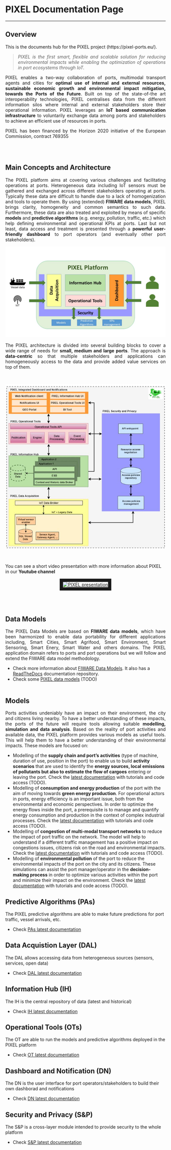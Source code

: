 # PIXEL Documentation Page 



---

## Overview
<div align="justify">
This is the documents hub for the PIXEL project (https://pixel-ports.eu/).

> *PIXEL is the first smart, flexible and scalable solution for reducing environmental impacts while enabling the optimization of operations in port ecosystems through IoT.*

PIXEL enables a two-way collaboration of ports, multimodal transport agents and cities for **optimal use of internal and external resources, sustainable economic growth and environmental impact mitigation, towards the Ports of the Future**. Built on top of the state-of-the art interoperability technologies, PIXEL centralises data from the different information silos where internal and external stakeholders store their operational information. PIXEL leverages an **IoT based communication infrastructure** to voluntarily exchange data among ports and stakeholders to achieve an efficient use of resources in ports.

PIXEL has been financed by the Horizon 2020 initiative of the European Commission, contract 769355  
</div>
<br/><br/>


## Main Concepts and Architecture

<div align="justify">
   
The PIXEL platform aims at covering various challenges and facilitating operations at ports. Heterogeneous data including IoT sensors must be gathered and exchanged across different stakeholders operating at ports. Typically these data are difficult to handle due to a lack of homogenization and tools to operate them. 
By using (extended) **FIWARE data models**, PIXEL brings clarity, homogeneity and common semantics to such data. Furthermore, these data are also treated and exploited by means of specific **models** and **predictive algorithms** (e.g. energy, pollution, traffic, etc.) which help defining environmental and operational KPIs at ports. Last but not least, data access and treatment is presented through a **powerful user-friendly dashboard** to port operators (and eventually other port stakeholders).
</div>

![PIXEL High-Level Modules](img/PIXEL_main_concepts.jpg)

<div align="justify">
   
The PIXEL architecture is divided into several building blocks to cover a wide range of needs for **small, medium and large ports**. The approach is **data-centric** so that multiple stakeholders and applications can homogeneously access to the data and provide added value services on top of them. 
</div>
<br/>

<p align="center">
<img src="img/PIXEL_global_architecture.jpg" alt="PIXEL architecture" align="center" />
<!-- ![PIXEL High-Level Modules](img/PIXEL_global_architecture.jpg) -->
</p>


<br/>

You can see a short video presentation with more information about PIXEL in our **Youtube channel**
<br/>
<p align="center">
<a href="http://www.youtube.com/watch?feature=player_embedded&v=S8tNBK5n24w
" target="_blank"><img src="http://img.youtube.com/vi/S8tNBK5n24w/0.jpg" 
alt="PIXEL presentation" width="240" height="180" border="10" /></a>
</p>
<br/><br/>


## Data Models

<div align="justify">
   
The PIXEL Data Models are based on **FIWARE data models**, which have been harmonized to enable data portability for different applications including, Smart Cities, Smart Agrifood, Smart Environment, Smart Sensoring, Smart Enery, Smart Water and others domains. The PIXEL application domain refers to ports and port operations but we will follow and extend the FIWARE data model methodology.
</div>

   - Check more information about [FIWARE Data Models](https://www.fiware.org/developers/data-models/). It also has a [ReadTheDocs](https://fiware-datamodels.readthedocs.io/en/latest/) documentation repository.
   - Check some [PIXEL data models](https://pixel-ports.eu/) (TODO)
<br/><br/>


## Models

<div align="justify">
   
Ports activities undeniably have an impact on their environment, the city and citizens living nearby. To have a better understanding of these impacts, the ports of the future will require tools allowing suitable **modelling, simulation and data analysis**. Based on the reality of port activities and available data, the PIXEL platform provides various models as useful tools. This will help them to have a better understanding of their environmental impacts. These models are focused on: 
</div>

  - Modelling of the **supply chain and port’s activities** (type of machine, duration of use, position in the port) to enable us to build **activity scenarios** that are used to identify the **energy sources, local emissions of pollutants but also to estimate the flow of cargoes** entering or leaving the port. Check the [latest documentation](https://pixel-ports.eu/) with tutorials and code access (TODO).
  - Modelling of **consumption and energy production** of the port with the aim of moving towards **green energy production**. For operational actors in ports, energy efficiency is an important issue, both from the environmental and economic perspectives. In order to optimize the energy flows inside the port, a prerequisite is to manage and quantify energy consumption and production in the context of complex industrial processes. Check the [latest documentation](https://pixel-ports.eu/) with tutorials and code access (TODO).
  - Modelling of **congestion of multi-modal transport networks** to reduce the impact of port traffic on the network. The model will help to understand if a different traffic management has a positive impact on congestions issues, citizens risk on the road and environmental impacts. Check the [latest documentation](https://pixel-ports.eu/) with tutorials and code access (TODO).
   - Modelling of **environmental pollution** of the port to reduce the environmental impacts of the port on the city and its citizens. These simulations can assist the port manager/operator in the **decision-making process** in order to optimize various activities within the port and minimize their impact on the environment. Check the [latest documentation](https://pixel-ports.eu/) with tutorials and code access (TODO). 


## Predictive Algorithms (PAs)

The PIXEL predictive algorithms are able to make future predictions for port traffic, vessel arrivals, etc. 

  - Check [PAs latest documentation](https://inter-iot.readthedocs.io/projects/intermeth/en/latest/)



## Data Acquistion Layer (DAL)

The DAL allows accessing data from heterogeneous sources (sensors, services, open data) 

  - Check [DAL latest documentation](https://inter-iot.readthedocs.io/projects/intermeth/en/latest/)



## Information Hub (IH)   

The IH is the central repository of data (latest and historical) 

  - Check [IH latest documentation](https://inter-iot.readthedocs.io/projects/interapi/en/latest/)


 
##  Operational Tools (OTs)

The OT are able to run the models and predictive algorithms deployed in the PIXEL platform 

  - Check [OT latest documentation](https://docs-hub-ot.readthedocs.io/)  
 
 
  
## Dashboard and Notification (DN)

The DN is the user interface for port operators/stakeholders to build their own dashborad and notifications  

  - Check [DN latest documentation](https://inter-iot.readthedocs.io/projects/gateway/en/latest/)



## Security and Privacy (S&P)

The S&P is a cross-layer module intended to provide security to the whole platform  

  - Check [S&P latest documentation](https://inter-iot.readthedocs.io/projects/gateway/en/latest/)


  

 
